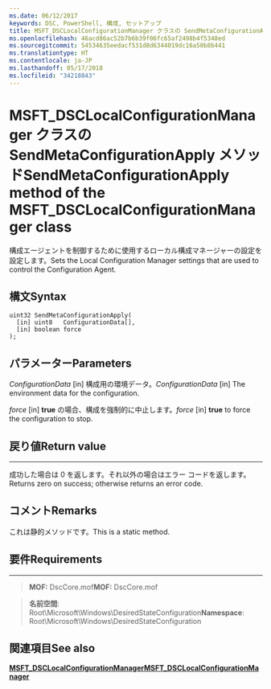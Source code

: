 ```yaml
---
ms.date: 06/12/2017
keywords: DSC, PowerShell, 構成, セットアップ
title: MSFT_DSCLocalConfigurationManager クラスの SendMetaConfigurationApply メソッド
ms.openlocfilehash: 46acd86ac52b7b6b39f06fc65af2498b4f5348ed
ms.sourcegitcommit: 54534635eedacf531d8d6344019dc16a50b8b441
ms.translationtype: HT
ms.contentlocale: ja-JP
ms.lasthandoff: 05/17/2018
ms.locfileid: "34218843"
---
```

# <a name="sendmetaconfigurationapply-method-of-the-msftdsclocalconfigurationmanager-class"></a><span data-ttu-id="724eb-103">MSFT_DSCLocalConfigurationManager クラスの SendMetaConfigurationApply メソッド</span><span class="sxs-lookup"><span data-stu-id="724eb-103">SendMetaConfigurationApply method of the MSFT_DSCLocalConfigurationManager class</span></span>

<span data-ttu-id="724eb-104">構成エージェントを制御するために使用するローカル構成マネージャーの設定を設定します。</span><span class="sxs-lookup"><span data-stu-id="724eb-104">Sets the Local Configuration Manager settings that are used to control the Configuration Agent.</span></span>

<a name="syntax"></a><span data-ttu-id="724eb-105">構文</span><span class="sxs-lookup"><span data-stu-id="724eb-105">Syntax</span></span>
------

```mof
uint32 SendMetaConfigurationApply(
  [in] uint8   ConfigurationData[],
  [in] boolean force
);
```

<a name="parameters"></a><span data-ttu-id="724eb-106">パラメーター</span><span class="sxs-lookup"><span data-stu-id="724eb-106">Parameters</span></span>
----------

<span data-ttu-id="724eb-107">*ConfigurationData* \[in\] 構成用の環境データ。</span><span class="sxs-lookup"><span data-stu-id="724eb-107">*ConfigurationData* \[in\] The environment data for the configuration.</span></span>

<span data-ttu-id="724eb-108">*force* \[in\] **true** の場合、構成を強制的に中止します。</span><span class="sxs-lookup"><span data-stu-id="724eb-108">*force* \[in\] **true** to force the configuration to stop.</span></span>

## <a name="return-value"></a><span data-ttu-id="724eb-109">戻り値</span><span class="sxs-lookup"><span data-stu-id="724eb-109">Return value</span></span>
------------

<span data-ttu-id="724eb-110">成功した場合は 0 を返します。それ以外の場合はエラー コードを返します。</span><span class="sxs-lookup"><span data-stu-id="724eb-110">Returns zero on success; otherwise returns an error code.</span></span>

## <a name="remarks"></a><span data-ttu-id="724eb-111">コメント</span><span class="sxs-lookup"><span data-stu-id="724eb-111">Remarks</span></span>

<span data-ttu-id="724eb-112">これは静的メソッドです。</span><span class="sxs-lookup"><span data-stu-id="724eb-112">This is a static method.</span></span>

## <a name="requirements"></a><span data-ttu-id="724eb-113">要件</span><span class="sxs-lookup"><span data-stu-id="724eb-113">Requirements</span></span>
------------
><span data-ttu-id="724eb-114">**MOF:** DscCore.mof</span><span class="sxs-lookup"><span data-stu-id="724eb-114">**MOF:** DscCore.mof</span></span>

><span data-ttu-id="724eb-115">**名前空間**: Root\Microsoft\Windows\DesiredStateConfiguration</span><span class="sxs-lookup"><span data-stu-id="724eb-115">**Namespace**: Root\Microsoft\Windows\DesiredStateConfiguration</span></span>


## <a name="see-also"></a><span data-ttu-id="724eb-116">関連項目</span><span class="sxs-lookup"><span data-stu-id="724eb-116">See also</span></span>


[<span data-ttu-id="724eb-117">**MSFT_DSCLocalConfigurationManager**</span><span class="sxs-lookup"><span data-stu-id="724eb-117">**MSFT_DSCLocalConfigurationManager**</span></span>](msft-dsclocalconfigurationmanager.md)